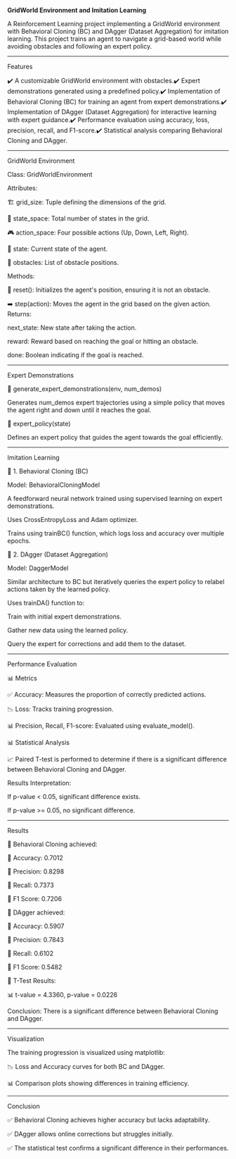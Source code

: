 **GridWorld Environment and Imitation Learning**

A Reinforcement Learning project implementing a GridWorld environment with Behavioral Cloning (BC) and DAgger (Dataset Aggregation) for imitation learning. This project trains an agent to navigate a grid-based world while avoiding obstacles and following an expert policy.

----

Features

✔️ A customizable GridWorld environment with obstacles.✔️ Expert demonstrations generated using a predefined policy.✔️ Implementation of Behavioral Cloning (BC) for training an agent from expert demonstrations.✔️ Implementation of DAgger (Dataset Aggregation) for interactive learning with expert guidance.✔️ Performance evaluation using accuracy, loss, precision, recall, and F1-score.✔️ Statistical analysis comparing Behavioral Cloning and DAgger.

----

GridWorld Environment

Class: GridWorldEnvironment

Attributes:

🏗️ grid_size: Tuple defining the dimensions of the grid.

🔢 state_space: Total number of states in the grid.

🎮 action_space: Four possible actions (Up, Down, Left, Right).

📍 state: Current state of the agent.

🚧 obstacles: List of obstacle positions.

Methods:

🔄 reset(): Initializes the agent's position, ensuring it is not an obstacle.

➡️ step(action): Moves the agent in the grid based on the given action. Returns:

next_state: New state after taking the action.

reward: Reward based on reaching the goal or hitting an obstacle.

done: Boolean indicating if the goal is reached.

----

Expert Demonstrations

📌 generate_expert_demonstrations(env, num_demos)

Generates num_demos expert trajectories using a simple policy that moves the agent right and down until it reaches the goal.

📌 expert_policy(state)

Defines an expert policy that guides the agent towards the goal efficiently.

----

Imitation Learning

🔹 1. Behavioral Cloning (BC)

Model: BehavioralCloningModel

A feedforward neural network trained using supervised learning on expert demonstrations.

Uses CrossEntropyLoss and Adam optimizer.

Trains using trainBC() function, which logs loss and accuracy over multiple epochs.

🔹 2. DAgger (Dataset Aggregation)

Model: DaggerModel

Similar architecture to BC but iteratively queries the expert policy to relabel actions taken by the learned policy.

Uses trainDA() function to:

Train with initial expert demonstrations.

Gather new data using the learned policy.

Query the expert for corrections and add them to the dataset.

----

Performance Evaluation

📊 Metrics

✅ Accuracy: Measures the proportion of correctly predicted actions.

📉 Loss: Tracks training progression.

📊 Precision, Recall, F1-score: Evaluated using evaluate_model().

📊 Statistical Analysis

📈 Paired T-test is performed to determine if there is a significant difference between Behavioral Cloning and DAgger.

Results Interpretation:

If p-value < 0.05, significant difference exists.

If p-value >= 0.05, no significant difference.

----

Results

📌 Behavioral Cloning achieved:

🎯 Accuracy: 0.7012

🎯 Precision: 0.8298

🎯 Recall: 0.7373

🎯 F1 Score: 0.7206

📌 DAgger achieved:

🎯 Accuracy: 0.5907

🎯 Precision: 0.7843

🎯 Recall: 0.6102

🎯 F1 Score: 0.5482

📌 T-Test Results:

📊 t-value = 4.3360, p-value = 0.0226

Conclusion: There is a significant difference between Behavioral Cloning and DAgger.

----

Visualization

The training progression is visualized using matplotlib:

📉 Loss and Accuracy curves for both BC and DAgger.

📊 Comparison plots showing differences in training efficiency.

----

Conclusion

✅ Behavioral Cloning achieves higher accuracy but lacks adaptability.

✅ DAgger allows online corrections but struggles initially.

✅ The statistical test confirms a significant difference in their performances.
